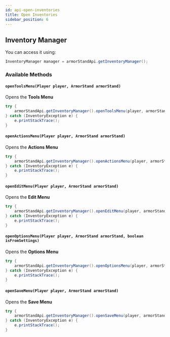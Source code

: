 ```yaml
---
id: api-open-inventories
title: Open Inventories
sidebar_position: 6
---
```


## Inventory Manager

You can access it using:
```java
InventoryManager manager = armorStandApi.getInventoryManager();
````

### Available Methods

#### `openToolsMenu(Player player, ArmorStand armorStand)`

Opens the **Tools Menu**

```java
try {
    armorStandApi.getInventoryManager().openToolsMenu(player, armorStand);
} catch (InventoryException e) {
    e.printStackTrace();
}
```

#### `openActionsMenu(Player player, ArmorStand armorStand)`

Opens the **Actions Menu**

```java
try {
    armorStandApi.getInventoryManager().openActionsMenu(player, armorStand);
} catch (InventoryException e) {
    e.printStackTrace();
}
```

#### `openEditMenu(Player player, ArmorStand armorStand)`

Opens the **Edit Menu**

```java
try {
    armorStandApi.getInventoryManager().openEditMenu(player, armorStand);
} catch (InventoryException e) {
    e.printStackTrace();
}
```

#### `openOptionsMenu(Player player, ArmorStand armorStand, boolean isFromSettings)`

Opens the **Options Menu**

```java
try {
    armorStandApi.getInventoryManager().openOptionsMenu(player, armorStand, false);
} catch (InventoryException e) {
    e.printStackTrace();
}
```

#### `openSaveMenu(Player player, ArmorStand armorStand)`

Opens the **Save Menu**

```java
try {
    armorStandApi.getInventoryManager().openSaveMenu(player, armorStand);
} catch (InventoryException e) {
    e.printStackTrace();
}
```



